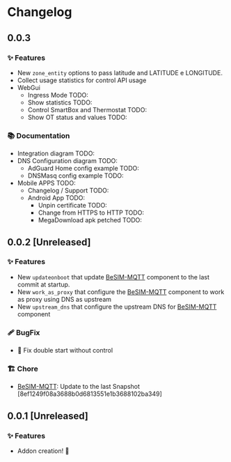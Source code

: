 # Changelog

## 0.0.3

###  ✨ Features
- New `zone_entity` options to pass latitude and LATITUDE e LONGITUDE.
- Collect usage statistics for control API usage
- WebGui
  - Ingress Mode TODO:
  - Show statistics TODO:
  - Control SmartBox and Thermostat TODO:
  - Show OT status and values TODO:

### 📚 Documentation
- Integration diagram TODO:
- DNS Configuration diagram TODO:
  - AdGuard Home config example TODO:
  - DNSMasq config example TODO:
- Mobile APPS TODO:
  - Changelog / Support TODO:
  - Android App TODO:
    - Unpin certificate TODO:
    - Change from HTTPS to HTTP TODO:
    - MegaDownload apk petched TODO:

## 0.0.2 [Unreleased]

<!--
### 💥 BREAKING CHANGE
- ...
-->

###  ✨ Features
- New `updateonboot` that update [BeSIM-MQTT] component to the last commit at startup.
- New `work_as_proxy` that configure the [BeSIM-MQTT] component to work as proxy using DNS as upstream
- New `upstream_dns` that configure the upstream DNS for [BeSIM-MQTT] component

###  🩹 BugFix
- 🐛 Fix double start without control

### 🏗 Chore

- [BeSIM-MQTT]: Update to the last Snapshot [8ef1249f08a3688b0d6813551e1b3688102ba349]


## 0.0.1 [Unreleased]

###  ✨ Features
- Addon creation! 🤡



[BeSIM-MQTT]: https://github.com/dianlight/BeSIM-MQTT
[DOC]: ./DOCS.md